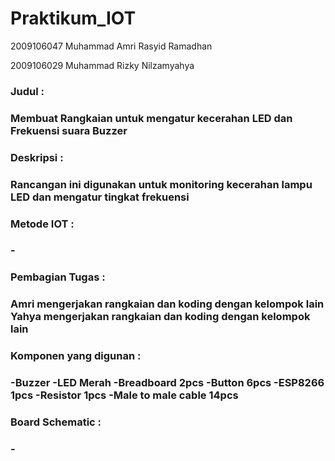 # Praktikum_IOT

2009106047
Muhammad Amri Rasyid Ramadhan

2009106029
Muhammad Rizky Nilzamyahya

<h3>Judul :<h3>
Membuat Rangkaian untuk mengatur kecerahan LED dan Frekuensi suara Buzzer

<h3>Deskripsi :<h3>
Rancangan ini digunakan untuk monitoring kecerahan lampu LED dan mengatur tingkat frekuensi

<h3>Metode IOT :<h3>
-

<h3>Pembagian Tugas :<h3>
Amri mengerjakan rangkaian dan koding dengan kelompok lain
Yahya mengerjakan rangkaian dan koding dengan kelompok lain

<h3>Komponen yang digunan :<h3>
-Buzzer
-LED Merah
-Breadboard 2pcs
-Button 6pcs
-ESP8266 1pcs
-Resistor 1pcs
-Male to male cable 14pcs

<h3>Board Schematic :<h3>
-
